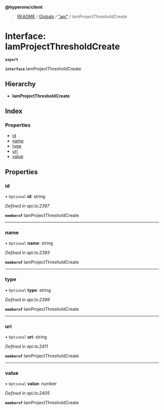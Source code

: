 **@hyperone/client**

> [README](../README.md) / [Globals](../globals.md) / ["api"](../modules/_api_.md) / IamProjectThresholdCreate

# Interface: IamProjectThresholdCreate

**`export`** 

**`interface`** IamProjectThresholdCreate

## Hierarchy

* **IamProjectThresholdCreate**

## Index

### Properties

* [id](_api_.iamprojectthresholdcreate.md#id)
* [name](_api_.iamprojectthresholdcreate.md#name)
* [type](_api_.iamprojectthresholdcreate.md#type)
* [uri](_api_.iamprojectthresholdcreate.md#uri)
* [value](_api_.iamprojectthresholdcreate.md#value)

## Properties

### id

• `Optional` **id**: string

*Defined in api.ts:2387*

**`memberof`** IamProjectThresholdCreate

___

### name

• `Optional` **name**: string

*Defined in api.ts:2393*

**`memberof`** IamProjectThresholdCreate

___

### type

• `Optional` **type**: string

*Defined in api.ts:2399*

**`memberof`** IamProjectThresholdCreate

___

### uri

• `Optional` **uri**: string

*Defined in api.ts:2411*

**`memberof`** IamProjectThresholdCreate

___

### value

• `Optional` **value**: number

*Defined in api.ts:2405*

**`memberof`** IamProjectThresholdCreate
